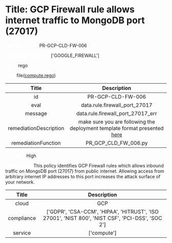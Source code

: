 



# Title: GCP Firewall rule allows internet traffic to MongoDB port (27017)


***<font color="white">Master Test Id:</font>*** PR-GCP-CLD-FW-006

***<font color="white">Master Snapshot Id:</font>*** ['GOOGLE_FIREWALL']

***<font color="white">type:</font>*** rego

***<font color="white">rule:</font>*** file([compute.rego])  
  
  
  
  

|Title|Description|
| :---: | :---: |
|id|PR-GCP-CLD-FW-006|
|eval|data.rule.firewall_port_27017|
|message|data.rule.firewall_port_27017_err|
|remediationDescription|make sure you are following the deployment template format presented <a href='https://cloud.google.com/compute/docs/reference/rest/v1/firewalls' target='_blank'>here</a>|
|remediationFunction|PR_GCP_CLD_FW_006.py|


***<font color="white">Severity:</font>*** High

***<font color="white">Description:</font>*** This policy identifies GCP Firewall rules which allows inbound traffic on MongoDB port (27017) from public internet. Allowing access from arbitrary internet IP addresses to this port increases the attack surface of your network.  
  
  

|Title|Description|
| :---: | :---: |
|cloud|GCP|
|compliance|['GDPR', 'CSA-CCM', 'HIPAA', 'HITRUST', 'ISO 27001', 'NIST 800', 'NIST CSF', 'PCI-DSS', 'SOC 2']|
|service|['compute']|



[compute.rego]: https://github.com/prancer-io/prancer-compliance-test/tree/master/google/cloud/compute.rego
